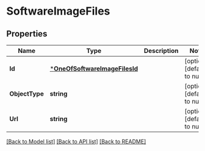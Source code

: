 # SoftwareImageFiles

## Properties
Name | Type | Description | Notes
------------ | ------------- | ------------- | -------------
**Id** | [***OneOfSoftwareImageFilesId**](OneOfSoftwareImageFilesId.md) |  | [optional] [default to null]
**ObjectType** | **string** |  | [optional] [default to null]
**Url** | **string** |  | [optional] [default to null]

[[Back to Model list]](../README.md#documentation-for-models) [[Back to API list]](../README.md#documentation-for-api-endpoints) [[Back to README]](../README.md)

